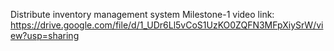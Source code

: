 Distribute inventory management system Milestone-1
video link: https://drive.google.com/file/d/1_UDr6Ll5vCoS1UzKO0ZQFN3MFpXiySrW/view?usp=sharing
